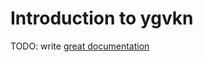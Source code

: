 # Introduction to ygvkn

TODO: write [great documentation](http://jacobian.org/writing/what-to-write/)

